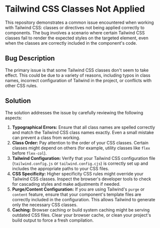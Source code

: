 # Tailwind CSS Classes Not Applied

This repository demonstrates a common issue encountered when working with Tailwind CSS: classes or directives not being applied correctly to components.  The bug involves a scenario where certain Tailwind CSS classes fail to render the expected styles on the targeted element, even when the classes are correctly included in the component's code.

## Bug Description

The primary issue is that some Tailwind CSS classes don't seem to take effect. This could be due to a variety of reasons, including typos in class names, incorrect configuration of Tailwind in the project, or conflicts with other CSS rules.

## Solution

The solution addresses the issue by carefully reviewing the following aspects:

1. **Typographical Errors:** Ensure that all class names are spelled correctly and match the Tailwind CSS class names exactly.  Even a small mistake can prevent a class from working.
2. **Class Order:**  Pay attention to the order of your CSS classes. Certain classes might depend on others (for example, utility classes like `flex` before `flex-col`).
3. **Tailwind Configuration:** Verify that your Tailwind CSS configuration file (`tailwind.config.js` or `tailwind.config.cjs`) is correctly set up and includes the appropriate paths to your CSS files.
4. **CSS Specificity:**  Higher specificity CSS rules might override your Tailwind CSS classes. Inspect the browser's developer tools to check for cascading styles and make adjustments if needed. 
5. **Purge/Content Configuration:** If you are using Tailwind's `purge` or `content` feature, ensure that your component's template files are correctly included in the configuration. This allows Tailwind to generate only the necessary CSS classes.
6. **Caching:** Browser caching or build system caching might be serving outdated CSS files. Clear your browser cache, or clean your project's build output to force a fresh compilation. 